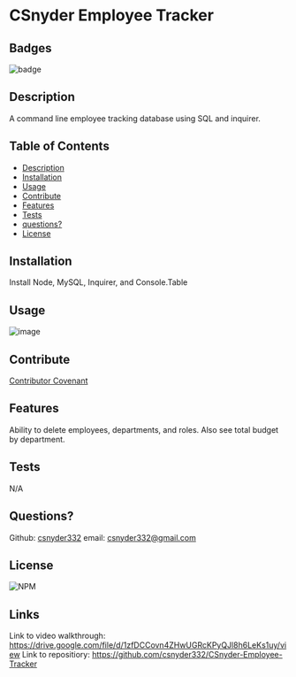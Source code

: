 # CSnyder Employee Tracker
  
  ## Badges
  ![badge](https://img.shields.io/badge/license-Github,NPM-yellow)<br />
  
 
  ## Description
  A command line employee tracking database using SQL and inquirer.

  ## Table of Contents

  - [Description](#description)
  - [Installation](#installation)
  - [Usage](#usage)
  - [Contribute](#contribute)
  - [Features](#features)
  - [Tests](#tests)
  - [questions?](#Questions)
  - [License](#license)
  
  ## Installation
  Install Node, MySQL, Inquirer, and Console.Table

  ## Usage
  ![image](https://user-images.githubusercontent.com/95385092/159195310-18f2a90e-0977-4a04-9742-89f0f8adb7ed.png)


  ## Contribute
  [Contributor Covenant](https://www.contributor-covenant.org/)
  


  ## Features
  Ability to delete employees, departments, and roles. Also see total budget by department.

  ## Tests
  N/A

  ## Questions?
  
  Github: [csnyder332](https://github.com/csnyder332)
  email: csnyder332@gmail.com

  ## License
  ![NPM](https://img.shields.io/npm/l/inquirer)
  
  ## Links
  Link to video walkthrough: https://drive.google.com/file/d/1zfDCCovn4ZHwUGRcKPyQJl8h6LeKs1uy/view
  Link to repositiory: https://github.com/csnyder332/CSnyder-Employee-Tracker



